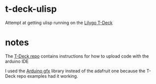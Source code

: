 # t-deck-ulisp
Attempt at getting ulisp running on the [Lilygo T-Deck](https://github.com/Xinyuan-LilyGO/T-Deck) 

# notes
The [T-Deck repo](https://github.com/Xinyuan-LilyGO/T-Deck)  contains instructions for how to upload code with the arduino IDE  

I used the [Arduino gfx](https://github.com/moononournation/Arduino_GFX) library instead of the adafruit one because the T-Deck repo examples had it working.  
